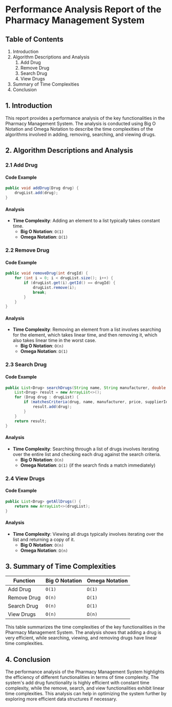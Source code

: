 # Performance Analysis Report of the Pharmacy Management System

## Table of Contents
1. Introduction
2. Algorithm Descriptions and Analysis
   1. Add Drug
   2. Remove Drug
   3. Search Drug
   4. View Drugs
3. Summary of Time Complexities
4. Conclusion

## 1. Introduction

This report provides a performance analysis of the key functionalities in the Pharmacy Management System. The analysis is conducted using Big O Notation and Omega Notation to describe the time complexities of the algorithms involved in adding, removing, searching, and viewing drugs.

## 2. Algorithm Descriptions and Analysis

### 2.1 Add Drug

#### Code Example
```java
public void addDrug(Drug drug) {
    drugList.add(drug);
}
```

#### Analysis

- **Time Complexity**: Adding an element to a list typically takes constant time.
  - **Big O Notation**: `O(1)`
  - **Omega Notation**: `Ω(1)`

### 2.2 Remove Drug

#### Code Example
```java
public void removeDrug(int drugId) {
    for (int i = 0; i < drugList.size(); i++) {
        if (drugList.get(i).getId() == drugId) {
            drugList.remove(i);
            break;
        }
    }
}
```

#### Analysis

- **Time Complexity**: Removing an element from a list involves searching for the element, which takes linear time, and then removing it, which also takes linear time in the worst case.
  - **Big O Notation**: `O(n)`
  - **Omega Notation**: `Ω(1)`

### 2.3 Search Drug

#### Code Example
```java
public List<Drug> searchDrugs(String name, String manufacturer, double price, int supplierId) {
    List<Drug> result = new ArrayList<>();
    for (Drug drug : drugList) {
        if (matchesCriteria(drug, name, manufacturer, price, supplierId)) {
            result.add(drug);
        }
    }
    return result;
}
```

#### Analysis

- **Time Complexity**: Searching through a list of drugs involves iterating over the entire list and checking each drug against the search criteria.
  - **Big O Notation**: `O(n)`
  - **Omega Notation**: `Ω(1)` (if the search finds a match immediately)

### 2.4 View Drugs

#### Code Example
```java
public List<Drug> getAllDrugs() {
    return new ArrayList<>(drugList);
}
```

#### Analysis

- **Time Complexity**: Viewing all drugs typically involves iterating over the list and returning a copy of it.
  - **Big O Notation**: `O(n)`
  - **Omega Notation**: `Ω(n)`

## 3. Summary of Time Complexities

| Function      | Big O Notation | Omega Notation |
|---------------|----------------|----------------|
| Add Drug      | `O(1)`         | `Ω(1)`         |
| Remove Drug   | `O(n)`         | `Ω(1)`         |
| Search Drug   | `O(n)`         | `Ω(1)`         |
| View Drugs    | `O(n)`         | `Ω(n)`         |

This table summarizes the time complexities of the key functionalities in the Pharmacy Management System. The analysis shows that adding a drug is very efficient, while searching, viewing, and removing drugs have linear time complexities.

## 4. Conclusion

The performance analysis of the Pharmacy Management System highlights the efficiency of different functionalities in terms of time complexity. The system's add drug functionality is highly efficient with constant time complexity, while the remove, search, and view functionalities exhibit linear time complexities. This analysis can help in optimizing the system further by exploring more efficient data structures if necessary.
